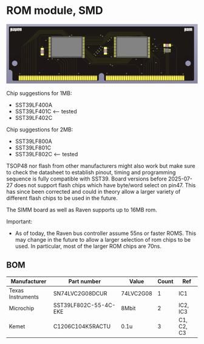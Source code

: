 
# ROM module, SMD

![Alt text](images/render.png?raw=true "")

Chip suggestions for 1MB:
* SST39LF400A
* SST39LF401C  <-- tested
* SST39LF402C

Chip suggestions for 2MB:
* SST39LF800A
* SST39LF801C
* SST39LF802C  <-- tested


TSOP48 nor flash from other manufacturers might also work but make sure to check the datasheet to establish pinout, timing and programming sequence is fully compatible with SST39.
Board versions before 2025-07-27 does not support flash chips which have byte/word select on pin47. This has since been corrected and could in theory allow a larger variety of different flash chips to be used in the future.

The SIMM board as well as Raven supports up to 16MB rom.

Important:

- As of today, the Raven bus controller assume 55ns or faster ROMS.
This may change in the future to allow a larger selection of rom chips to be used.
In particular, most of the larger ROM chips are 70ns.


## BOM

| Manufacturer          | Part number                 | Value       | Count | Ref                                   |
|-----------------------|-----------------------------|-------------|-------|---------------------------------------|
| Texas Instruments     | SN74LVC2G08DCUR             | 74LVC2G08   | 1     | IC1                                   |
| Microchip             | SST39LF802C-55-4C-EKE       | 8Mbit       | 2     | IC2, IC3                              |
| Kemet                 | C1206C104K5RACTU            | 0.1u        | 3     | C1, C2, C3                            |



